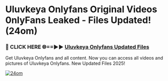 # Uluvkeya Onlyfans Original Videos 0nlyFans Leaked - Files Updated! (24om)

<h3>🔴 CLICK HERE 🌐==►► <a href="https://tinyurl.com/2m67pmp6" rel="nofollow">Uluvkeya Onlyfans Updated Files</a></h3>

Get Uluvkeya Onlyfans and all content. Now you can access all videos and pictures of Uluvkeya Onlyfans. New Updated Files 2025!

[![24om](https://i.imgur.com/H4QAA4z.gif)](https://tinyurl.com/2m67pmp6)